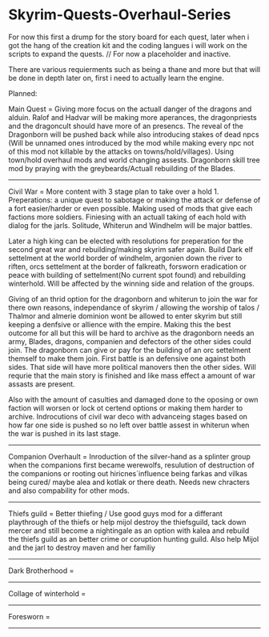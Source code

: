# Skyrim-Quests-Overhaul-Series
For now this first a drump for the story board for each quest, later when i got the hang of the creation kit and the coding langues i will work on the scripts to expand the quests. // For now a placeholder and inactive.

There are various requierments such as being a thane and more but that will be done in depth later on, first i need to actually learn the engine.

Planned:

Main Quest = Giving more focus on the actuall danger of the dragons and alduin. Ralof and Hadvar will be making more aperances, the dragonpriests and the dragoncult should have more of an presencs. The reveal of the Dragonborn will be pushed back while also introducing stakes of dead npcs (Will be unnamed ones introduced by the mod while making every npc not of this mod not killable by the attacks on towns/hold/villages). Using town/hold overhaul mods and world changing assests. Dragonborn skill tree mod by praying with the greybeards/Actuall rebuilding of the Blades.

-------------------------------------------------------------------------------------------------------------------------------------------------------------------------

Civil War = More content with 3 stage plan to take over a hold 1. Preperations: a unique quest to sabotage or making the attack or defense of a fort easier/harder or even possible. Making used of mods that give each factions more soldiers. Finiesing with an actuall taking of each hold with dialog for the jarls. Solitude, Whiterun and Windhelm will be major battles.

Later a high king can be elected with resolutions for preperation for the second great war and rebuilding/making skyrim safer again. Build Dark elf settelment at the world border of windhelm, argonien down the river to riften, orcs settelment at the border of falkreath, forsworn eradication or peace with building of settelment(No current spot found) and rebuilding winterhold. Will be affected by the winning side and relation of the groups.

Giving of an thrid option for the dragonborn and whiterun to join the war for there own reasons, independance of skyrim / allowing the worship of talos / Thalmor and almerie dominion wont be allowed to enter skyrim but still keeping a denfsive or allience with the empire. Making this the best outcome for all but this will be hard to archive as the dragonborn needs an army, Blades, dragons, companien and defectors of the other sides could join. The dragonborn can give or pay for the building of an orc settelment themself to make them join. First battle is an defensive one against both sides. That side will have more political manovers then the other sides. Will requrie that the main story is finished and like mass effect a amount of war assasts are present.

Also with the amount of casulties and damaged done to the oposing or own faction will worsen or lock ot certend options or making them harder to archive. Indrocutions of civil war deco with advanceing stages based on how far one side is pushed so no left over battle assest in whiterun when the war is pushed in its last stage.

-------------------------------------------------------------------------------------------------------------------------------------------------------------------------

Companion Overhault = Inroduction of the silver-hand as a splinter group when the companions first became werewolfs, resulution of destruction of the companions or rooting out hiricnes´influence being farkas and vilkas being cured/ maybe alea and kotlak or there death. Needs new chracters and also compability for other mods.

-------------------------------------------------------------------------------------------------------------------------------------------------------------------------

Thiefs guild = Better thiefing / Use good guys mod for a differant playthrough of the thiefs or help mijol destroy the thiefsguild, tack down mercer and still become a nightingale as an option with kalea and rebuild the thiefs guild as an better crime or coruption hunting guild. Also help Mijol and the jarl to destroy maven and her familiy

-------------------------------------------------------------------------------------------------------------------------------------------------------------------------

Dark Brotherhood =

-------------------------------------------------------------------------------------------------------------------------------------------------------------------------

Collage of winterhold = 

-------------------------------------------------------------------------------------------------------------------------------------------------------------------------

Foresworn =

-------------------------------------------------------------------------------------------------------------------------------------------------------------------------



